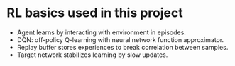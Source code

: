 # RL basics used in this project

- Agent learns by interacting with environment in episodes.
- DQN: off-policy Q-learning with neural network function approximator.
- Replay buffer stores experiences to break correlation between samples.
- Target network stabilizes learning by slow updates.
